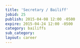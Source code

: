 ```yaml
---
title: 'Secretary / Bailiff'
jobid: 25
publish: 2015-04-08 12:00 -0500
expire: 2015-04-24 12:00 -0500
category: bailiffs
sub_category: 
layout: career
---
```

